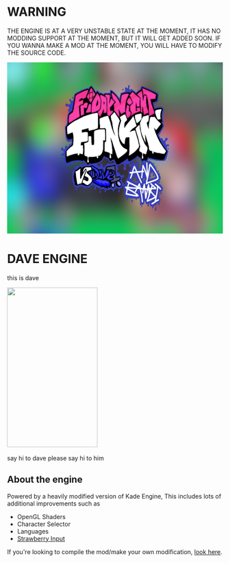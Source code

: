 # WARNING
THE ENGINE IS AT A VERY UNSTABLE STATE AT THE MOMENT, IT HAS NO MODDING SUPPORT AT THE MOMENT, BUT IT WILL GET ADDED SOON.
IF YOU WANNA MAKE A MOD AT THE MOMENT, YOU WILL HAVE TO MODIFY THE SOURCE CODE.

<img src="KadeEngineWitBackground.png" width="600" height="400">

# DAVE ENGINE
this is dave

<img src="https://cdn.discordapp.com/attachments/892140166309892136/905267141299802152/dorve_reale.png" width="211" height="373">

say hi to dave
please say hi to him

## About the engine
Powered by a heavily modified version of Kade Engine, This includes lots of additional improvements such as
- OpenGL Shaders
- Character Selector
- Languages
- [Strawberry Input](https://github.com/benjaminpants/Funkin-Strawberry)

If you're looking to compile the mod/make your own modification, [look here](Modding.md).
